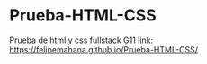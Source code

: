 # Prueba-HTML-CSS
Prueba de html y css fullstack G11
link:
https://felipemahana.github.io/Prueba-HTML-CSS/
